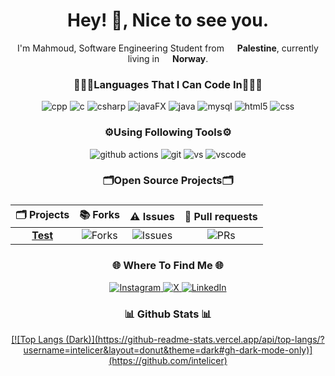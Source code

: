 <h1 align="center">
  Hey! 👋, Nice to see you.
</h1>

<p align="center">
  I'm Mahmoud, Software Engineering Student from
  <img src="https://cdn-icons-png.flaticon.com/512/168/168097.png" width="13"/> <b>Palestine</b>,
  currently living in
  <img src="https://cdn-icons-png.flaticon.com/512/168/168091.png" width="13"/> <b>Norway</b>.
</p>

<h3 align="center">👨🏻‍💻Languages That I Can Code In👨🏻‍💻</h3>

<p align="center">
  <img alt="cpp" src="https://img.shields.io/badge/-C++-00599C?logo=c%2B%2B&logoColor=white&style=for-the-badge" />
  <img alt="c" src="https://img.shields.io/badge/c-%2300599C.svg?style=for-the-badge&logo=c&logoColor=white" />
  <img alt="csharp" src="https://img.shields.io/badge/-C%23-239120?style=for-the-badge&logo=csharp&logoColor=white" />
  <img alt="javaFX" src="https://img.shields.io/badge/-%F0%9F%8E%A8%20JavaFX%20-E34F26?style=for-the-badge" />
  <img alt="java" src="https://img.shields.io/badge/-Java-E34F26?logo=coffeescript&logoColor=white&style=for-the-badge" />
  <img alt="mysql" src="https://img.shields.io/badge/-MySQL-4479A1?logo=mysql&logoColor=white&style=for-the-badge" />
  <img alt="html5" src="https://img.shields.io/badge/-HTML5-E34F26?logo=html5&logoColor=white&style=for-the-badge" />
  <img alt="css" src="https://img.shields.io/badge/-CSS3-1572B6?logo=css3&logoColor=white&style=for-the-badge" />
</p>

<h3 align="center">⚙️Using Following Tools⚙️</h3>

<p align="center">
  <img alt="github actions" src="https://img.shields.io/badge/-GitHub%20Actions-2088FF?logo=githubactions&logoColor=white&style=for-the-badge" />
  <img alt="git" src="https://img.shields.io/badge/-Git-F05032?logo=git&logoColor=white&style=for-the-badge" />
  <img alt="vs" src="https://img.shields.io/badge/-Visual%20Studio-5C2D91?logo=visualstudio&logoColor=white&style=for-the-badge" />
  <img alt="vscode" src="https://img.shields.io/badge/-Visual%20Studio%20Code-007ACC?logo=visualstudiocode&logoColor=white&style=for-the-badge" />
</p>

<h3 align="center">🗂️Open Source Projects🗂️</h3>

<!-- Centered markdown table: the :---: makes each column centered -->
<h3 align="center">

<table align="center">
  <thead>
    <tr>
      <th align="center">🗂️ Projects</th>
      <th align="center">📚 Forks</th>
      <th align="center">⚠️ Issues</th>
      <th align="center">🧲 Pull requests</th>
    </tr>
  </thead>
  <tbody>
    <tr>
      <td align="center"><a href="https://github.com/intelicer"><b>Test</b></a></td>
      <td align="center"><img alt="Forks" src="https://img.shields.io/github/forks/thmsgbrt/react-simple-pull-to-refresh?style=flat-square&labelColor=343b41" /></td>
      <td align="center"><img alt="Issues" src="https://img.shields.io/github/issues/thmsgbrt/react-simple-pull-to-refresh?style=flat-square&labelColor=343b41" /></td>
      <td align="center"><img alt="PRs" src="https://img.shields.io/github/issues-pr/thmsgbrt/react-simple-pull-to-refresh?style=flat-square&labelColor=343b41" /></td>
    </tr>
  </tbody>
</table>

</h3>

<h3 align="center">🌐 Where To Find Me 🌐</h3>

<p align="center">
  <a href="https://www.instagram.com" target="_blank">
    <img alt="Instagram" src="https://img.shields.io/badge/-Instagram-E4405F?logo=instagram&logoColor=white&style=for-the-badge" />
  </a>
  <a href="https://twitter.com/Intelicer" target="_blank">
    <img alt="X" src="https://img.shields.io/badge/-X-000000?logo=x&logoColor=white&style=for-the-badge" />
  </a>
  <a href="https://www.linkedin.com/" target="_blank">
    <img alt="LinkedIn" src="https://img.shields.io/badge/-LinkedIn-0A66C2?logo=linkedin&logoColor=white&style=for-the-badge" />
  </a>
</p>

<h3 align="center">📊 Github Stats 📊</h3>

<p align="center">
  <a href='https://github.com/intelicer/github-stats-transparent'>
  [![Top Langs (Dark)](https://github-readme-stats.vercel.app/api/top-langs/?username=intelicer&layout=donut&theme=dark#gh-dark-mode-only)](https://github.com/intelicer)

</p>
